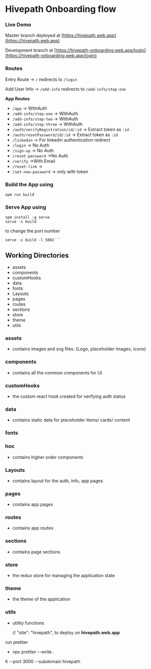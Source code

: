 # Hivepath Onboarding flow

### Live Demo

Master branch deployed at [https://hivepath.web.app](https://hivepath.web.app)

Development branch at [https://hivepath-onboarding.web.app/login](https://hivepath-onboarding.web.app/login)

### Routes

Entry Route -> `/` redirects to `/login`

Add User Info -> `/add-info` redirects to `/add-info/step-one`

**App Routes**

- `/app` -> WithAuth
- `/add-info/step-one` -> WithAuth
- `/add-info/step-two` -> WithAuth
- `/add-info/step-three` -> WithAuth
- `/auth/verifyRegistration/id/:id` -> Extract token as `:id`
- `/auth/resetPassword/id/:id` -> Extract token as `:id`
- `/linkedin` -> For linkedin authentication redirect
- `/login` -> No Auth
- `/sign-up` -> No Auth
- `/reset-password` ->No Auth
- `/verify` ->With Email
- `/reset-link` ->
- `/set-new-password` -> only with token

### Build the App using

`npm run build`

### Serve App using

```
npm install -g serve
serve -s build
```

to change the port number

````
serve -s build -l 5002```
````

## Working Directories

- assets
- components
- customHooks
- data
- fonts
- Layouts
- pages
- routes
- sections
- store
- theme
- utils

### assets

- contains images and svg files. {Logo, placeholder images, icons}

### components

- contains all the common components for UI

### customHooks

- the custom react hook created for verifying auth status

### data

- contains static data for placeholder items/ cards/ content

### fonts

### hoc

- contains higher order components

### Layouts

- contains layout for the auth, info, app pages

### pages

- contains app pages

### routes

- contains app routes

### sections

- contains page sections

### store

- the redux store for managing the application state

### theme

- the theme of the application

### utils

- utility functions

  // "site": "hivepath", to deploy on **hivepath.web.app**

run prettier

- npx prettier --write .

lt --port 3000 --subdomain hivepath

